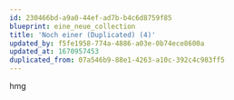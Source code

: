 ```yaml
---
id: 230466bd-a9a0-44ef-ad7b-b4c6d8759f85
blueprint: eine_neue_collection
title: 'Noch einer (Duplicated) (4)'
updated_by: f5fe1958-774a-4886-a03e-0b74ece8600a
updated_at: 1670957453
duplicated_from: 07a546b9-88e1-4263-a10c-392c4c983ff5
---
```

hmg